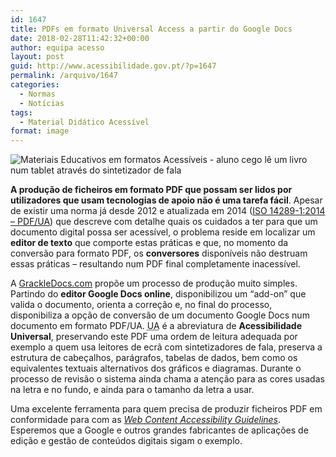 ```yaml
---
id: 1647
title: PDFs em formato Universal Access a partir do Google Docs
date: 2018-02-28T11:42:32+00:00
author: equipa acesso
layout: post
guid: http://www.acessibilidade.gov.pt/?p=1647
permalink: /arquivo/1647
categories:
  - Normas
  - Notícias
tags:
  - Material Didático Acessível
format: image
---
```

![Materiais Educativos em formatos Acessíveis - aluno cego lê um livro num tablet através do sintetizador de fala](https://www.grackledocs.com/wp-content/uploads/2016/11/visually-impairedkid-s.jpg)

**A produção de ficheiros em formato PDF que possam ser lidos por utilizadores que usam tecnologias de apoio não é uma tarefa fácil**. Apesar de existir uma norma já desde 2012 e atualizada em 2014 ([ISO 14289-1:2014 &#8211; PDF/UA](https://www.iso.org/standard/64599.html)) que descreve com detalhe quais os cuidados a ter para que um documento digital possa ser acessível, o problema reside em localizar um **editor de texto** que comporte estas práticas e que, no momento da conversão para formato PDF, os **conversores** disponíveis não destruam essas práticas &#8211; resultando num PDF final completamente inacessível.

A [GrackleDocs.com](http://www.grackledocs.com) propõe um processo de produção muito simples. Partindo do **editor Google Docs online**, disponibilizou um &#8220;add-on&#8221; que valida o documento, orienta a correção e, no final do processo, disponibiliza a opção de conversão de um documento Google Docs num documento em formato PDF/UA. <abbr title="Universal Accessibility" lang="en" xml:lang="en">UA</abbr> é a abreviatura de **Acessibilidade Universal**, preservando este PDF uma ordem de leitura adequada por exemplo a quem usa leitores de ecrã com sintetizadores de fala, preserva a estrutura de cabeçalhos, parágrafos, tabelas de dados, bem como os equivalentes textuais alternativos dos gráficos e diagramas. Durante o processo de revisão o sistema ainda chama a atenção para as cores usadas na letra e no fundo, e ainda para o tamanho da letra a usar.

Uma excelente ferramenta para quem precisa de produzir ficheiros PDF em conformidade para com as [<em lang="en" xml:lang="en">Web Content Accessibility Guidelines</em>](http://www.w3.org/Translations/WCAG20-pt-PT/). Esperemos que a Google e outros grandes fabricantes de aplicações de edição e gestão de conteúdos digitais sigam o exemplo.
